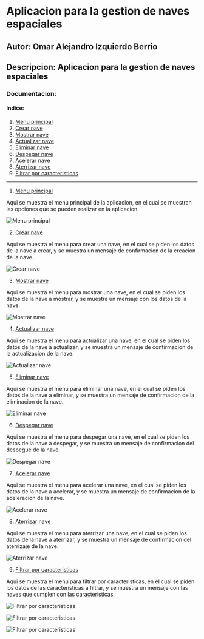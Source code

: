 # Aplicacion para la gestion de naves espaciales
## Autor: Omar Alejandro Izquierdo Berrio
## Descripcion: Aplicacion para la gestion de naves espaciales
### Documentacion:

#### Indice:
1. [Menu principal](#menu-principal)
2. [Crear nave](#crear-nave)
3. [Mostrar nave](#mostrar-nave)
4. [Actualizar nave](#actualizar-nave)
5. [Eliminar nave](#eliminar-nave)
6. [Despegar nave](#despegar-nave)
7. [Acelerar nave](#acelerar-nave)
8. [Aterrizar nave](#aterrizar-nave)
9. [Filtrar por caracteristicas](#filtrar-por-caracteristicas)

____


1. [Menu principal](#menu-principal)

Aqui se muestra el menu principal de la aplicacion, en el cual se muestran las opciones que se pueden realizar en la aplicacion.

![Menu principal](https://i.vgy.me/MTFgeS.png)

2. [Crear nave](#crear-nave)

Aqui se muestra el menu para crear una nave, en el cual se piden los datos de la nave a crear, y se muestra un mensaje de confirmacion de la creacion de la nave.

![Crear nave](https://i.vgy.me/e8ohMm.png)

3. [Mostrar nave](#mostrar-nave)

Aqui se muestra el menu para mostrar una nave, en el cual se piden los datos de la nave a mostrar, y se muestra un mensaje con los datos de la nave.

![Mostrar nave](https://i.vgy.me/FH51LF.png)

4. [Actualizar nave](#actualizar-nave)

Aqui se muestra el menu para actualizar una nave, en el cual se piden los datos de la nave a actualizar, y se muestra un mensaje de confirmacion de la actualizacion de la nave.

![Actualizar nave](https://i.vgy.me/Y5eQH1.png)

5. [Eliminar nave](#eliminar-nave)

Aqui se muestra el menu para eliminar una nave, en el cual se piden los datos de la nave a eliminar, y se muestra un mensaje de confirmacion de la eliminacion de la nave.

![Eliminar nave](https://i.vgy.me/dcamdz.png)

6. [Despegar nave](#despegar-nave)

Aqui se muestra el menu para despegar una nave, en el cual se piden los datos de la nave a despegar, y se muestra un mensaje de confirmacion del despegue de la nave.

![Despegar nave](https://i.vgy.me/03hoUy.png)

7. [Acelerar nave](#acelerar-nave)

Aqui se muestra el menu para acelerar una nave, en el cual se piden los datos de la nave a acelerar, y se muestra un mensaje de confirmacion de la aceleracion de la nave.

![Acelerar nave](https://i.vgy.me/vuq1s4.png)

8. [Aterrizar nave](#aterrizar-nave)

Aqui se muestra el menu para aterrizar una nave, en el cual se piden los datos de la nave a aterrizar, y se muestra un mensaje de confirmacion del aterrizaje de la nave.

![Aterrizar nave](https://i.vgy.me/KSUzta.png)

9. [Filtrar por caracteristicas](#filtrar-por-caracteristicas)

Aqui se muestra el menu para filtrar por caracteristicas, en el cual se piden los datos de las caracteristicas a filtrar, y se muestra un mensaje con las naves que cumplen con las caracteristicas.

![Filtrar por caracteristicas](https://i.vgy.me/EveYAk.png)

![Filtrar por caracteristicas](https://i.vgy.me/N2qdra.png)

![Filtrar por caracteristicas](https://i.vgy.me/f3cWai.png)